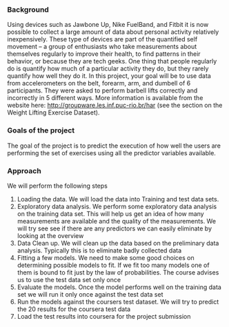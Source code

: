 ### Background

Using devices such as Jawbone Up, Nike FuelBand, and Fitbit it is now possible to collect a large amount of data about personal activity relatively inexpensively. These type of devices are part of the quantified self movement – a group of enthusiasts who take measurements about themselves regularly to improve their health, to find patterns in their behavior, or because they are tech geeks. One thing that people regularly do is quantify how much of a particular activity they do, but they rarely quantify how well they do it. In this project, your goal will be to use data from accelerometers on the belt, forearm, arm, and dumbell of 6 participants. They were asked to perform barbell lifts correctly and incorrectly in 5 different ways. More information is available from the website here: http://groupware.les.inf.puc-rio.br/har (see the section on the Weight Lifting Exercise Dataset). 

### Goals of the project

The goal of the project is to predict the execution of how well the users are performing the set of exercises using all the predictor variables available.

### Approach

We will perform the following steps

1. Loading the data. We will load the data into Training and test data sets. 
2. Exploratory data analysis. We perform some exploratory data analysis on the training data set. This will help us get an idea of how many measurements are available and the quality of the measurements. We will try see see if there are any predictors we can easily eliminate by looking at the overview
3. Data Clean up. We will clean up the data based on the preliminary data analysis. Typically this is to eliminate badly collected data
4. Fitting a few models. We need to make some good choices on determining possible models to fit. If we fit too many models one of them is bound to fit just by the law of probabilities. The course advises us to use the test data set only once
5. Evaluate the models. Once the model performs well on the training data set we will run it only once against the test data set
6. Run the models against the coursers test dataset. We will try to predict the 20 results for the coursera test data
7. Load the test results into coursera for the project submission 